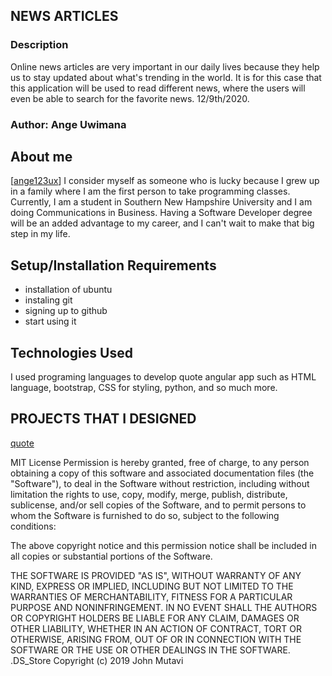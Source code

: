 ## NEWS ARTICLES

### Description
Online news articles are very important in our daily lives because they help us to stay updated about what's trending in the world. It is for this case that this application will be used to read different news, where the users will even be able to search for the favorite news. 
12/9th/2020.

### Author: Ange Uwimana

## About me
[[ange123ux](https://github.com/ange123ux/news-article)]
I consider myself as someone who is lucky because I grew up in a family where I am the first person to take programming classes. Currently, I am a student in Southern New Hampshire University and I am doing Communications in Business. Having a Software Developer degree will be an added advantage to my career, and I can't wait to make that big step in my life. 

## Setup/Installation Requirements

* installation of ubuntu
* instaling git
* signing up to github 
* start using it
## Technologies Used
I used programing languages to develop quote angular app such as HTML language, bootstrap, CSS for styling, python, and so much more.

  ## PROJECTS THAT I DESIGNED
[quote]( https://ange123ux.github.io/news-article/)

MIT License
Permission is hereby granted, free of charge, to any person obtaining a copy
of this software and associated documentation files (the "Software"), to deal
in the Software without restriction, including without limitation the rights
to use, copy, modify, merge, publish, distribute, sublicense, and/or sell
copies of the Software, and to permit persons to whom the Software is
furnished to do so, subject to the following conditions:

The above copyright notice and this permission notice shall be included in all
copies or substantial portions of the Software.

THE SOFTWARE IS PROVIDED "AS IS", WITHOUT WARRANTY OF ANY KIND, EXPRESS OR
IMPLIED, INCLUDING BUT NOT LIMITED TO THE WARRANTIES OF MERCHANTABILITY,
FITNESS FOR A PARTICULAR PURPOSE AND NONINFRINGEMENT. IN NO EVENT SHALL THE
AUTHORS OR COPYRIGHT HOLDERS BE LIABLE FOR ANY CLAIM, DAMAGES OR OTHER
LIABILITY, WHETHER IN AN ACTION OF CONTRACT, TORT OR OTHERWISE, ARISING FROM,
OUT OF OR IN CONNECTION WITH THE SOFTWARE OR THE USE OR OTHER DEALINGS IN THE
SOFTWARE.
.DS_Store
Copyright (c) 2019 John Mutavi